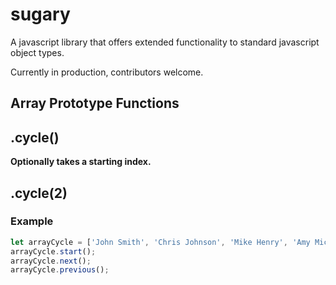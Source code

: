 # sugary

A javascript library that offers extended functionality to standard javascript object types.

Currently in production, contributors welcome.


Array Prototype Functions
---------------------------

## .cycle()

__Optionally takes a starting index.__

## .cycle(2)

### Example
```javascript
let arrayCycle = ['John Smith', 'Chris Johnson', 'Mike Henry', 'Amy Michelle'].cycle(1);
arrayCycle.start();
arrayCycle.next();
arrayCycle.previous();
```